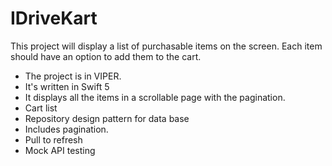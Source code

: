 # IDriveKart

This project will display a list of purchasable items on the screen. Each item should have an option to add them to the cart. 

- The project is in VIPER.
- It's written in Swift 5
- It displays all the items in a scrollable page with the pagination.
- Cart list
- Repository design pattern for data base
- Includes pagination.
- Pull to refresh 
- Mock API testing
